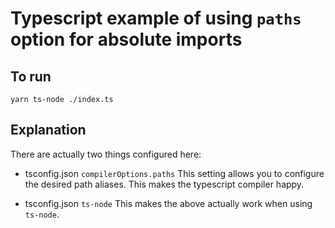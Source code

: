 # Typescript example of using `paths` option for absolute imports

## To run
```
yarn ts-node ./index.ts
```

## Explanation
There are actually two things configured here:

- tsconfig.json `compilerOptions.paths`
This setting allows you to configure the desired path aliases.
This makes the typescript compiler happy.

- tsconfig.json `ts-node`
This makes the above actually work when using `ts-node`.